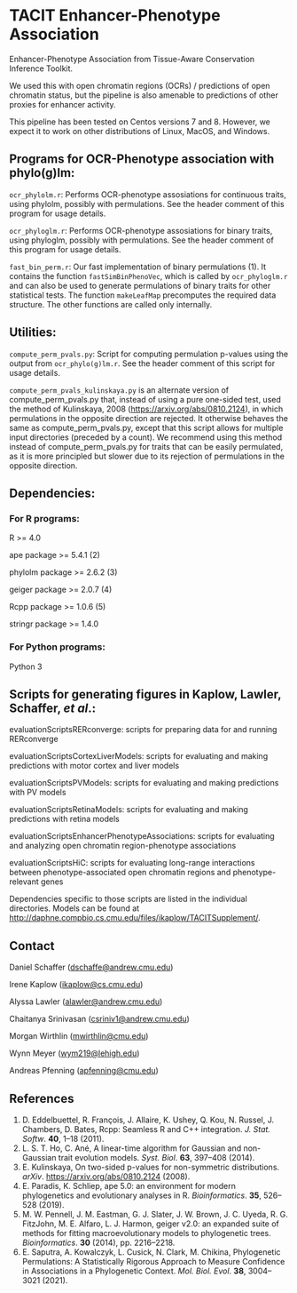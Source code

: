 # TACIT Enhancer-Phenotype Association
Enhancer-Phenotype Association from Tissue-Aware Conservation Inference Toolkit.

We used this with open chromatin regions (OCRs) / predictions of open chromatin status, but the pipeline is also amenable to predictions of other proxies for enhancer activity. 

This pipeline has been tested on Centos versions 7 and 8. However, we expect it to work on other distributions of Linux, MacOS, and Windows.

## Programs for OCR-Phenotype association with phylo(g)lm:
`ocr_phylolm.r`:    Performs OCR-phenotype assosiations for continuous traits, using phylolm, possibly with permulations. See the header comment of this program for usage details.
                  
`ocr_phyloglm.r`:   Performs OCR-phenotype assosiations for binary traits, using phyloglm, possibly with permulations. See the header comment of this program for usage details. 

`fast_bin_perm.r`: Our fast implementation of binary permulations (1). It contains the function `fastSimBinPhenoVec`, which is called by `ocr_phyloglm.r` and can also be used to generate permulations of binary traits for other statistical tests. The function `makeLeafMap` precomputes the required data structure. The other functions are called only internally.


## Utilities:
`compute_perm_pvals.py`: Script for computing permulation p-values using the output from `ocr_phylo(g)lm.r`. See the header comment of this script for usage details.

`compute_perm_pvals_kulinskaya.py` is an alternate version of compute_perm_pvals.py that, instead of using a pure one-sided test, used the method of Kulinskaya, 2008 (https://arxiv.org/abs/0810.2124), in which permulations in the opposite direction are rejected. It otherwise behaves the same as compute_perm_pvals.py, except that this script allows for multiple input directories (preceded by a count).  We recommend using this method instead of compute_perm_pvals.py for traits that can be easily permulated, as it is more principled but slower due to its rejection of permulations in the opposite direction.


## Dependencies:
### For R programs:
R >= 4.0

ape package >= 5.4.1 (2)

phylolm package >= 2.6.2 (3)

geiger package >= 2.0.7 (4)

Rcpp package >= 1.0.6 (5)

stringr package >= 1.4.0

### For Python programs:
Python 3

## Scripts for generating figures in Kaplow, Lawler, Schaffer, _et al_.:

evaluationScriptsRERconverge: scripts for preparing data for and running RERconverge

evaluationScriptsCortexLiverModels: scripts for evaluating and making predictions with motor cortex and liver models

evaluationScriptsPVModels: scripts for evaluating and making predictions with PV models

evaluationScriptsRetinaModels: scripts for evaluating and making predictions with retina models

evaluationScriptsEnhancerPhenotypeAssociations: scripts for evaluating and analyzing open chromatin region-phenotype associations

evaluationScriptsHiC: scripts for evaluating long-range interactions between phenotype-associated open chromatin regions and phenotype-relevant genes

Dependencies specific to those scripts are listed in the individual directories.  Models can be found at http://daphne.compbio.cs.cmu.edu/files/ikaplow/TACITSupplement/.

## Contact
Daniel Schaffer (dschaffe@andrew.cmu.edu)

Irene Kaplow (ikaplow@cs.cmu.edu)

Alyssa Lawler (alawler@andrew.cmu.edu)

Chaitanya Srinivasan (csriniv1@andrew.cmu.edu)

Morgan Wirthlin (mwirthlin@cmu.edu)

Wynn Meyer (wym219@lehigh.edu)

Andreas Pfenning (apfenning@cmu.edu)

## References
1. D. Eddelbuettel, R. François, J. Allaire, K. Ushey, Q. Kou, N. Russel, J. Chambers, D. Bates, Rcpp: Seamless R and C++ integration. *J. Stat. Softw*. **40**, 1–18 (2011).
2. L. S. T. Ho, C. Ané, A linear-time algorithm for Gaussian and non-Gaussian trait evolution models. *Syst. Biol*. **63**, 397–408 (2014).
3. E. Kulinskaya, On two-sided p-values for non-symmetric distributions. *arXiv*. https://arxiv.org/abs/0810.2124 (2008).
4. E. Paradis, K. Schliep, ape 5.0: an environment for modern phylogenetics and evolutionary analyses in R. *Bioinformatics*. **35**, 526–528 (2019).
5. M. W. Pennell, J. M. Eastman, G. J. Slater, J. W. Brown, J. C. Uyeda, R. G. FitzJohn, M. E. Alfaro, L. J. Harmon, geiger v2.0: an expanded suite of methods for fitting macroevolutionary models to phylogenetic trees. *Bioinformatics*. **30** (2014), pp. 2216–2218.
6. E. Saputra, A. Kowalczyk, L. Cusick, N. Clark, M. Chikina, Phylogenetic Permulations: A Statistically Rigorous Approach to Measure Confidence in Associations in a Phylogenetic Context. *Mol. Biol. Evol*. **38**, 3004–3021 (2021).
